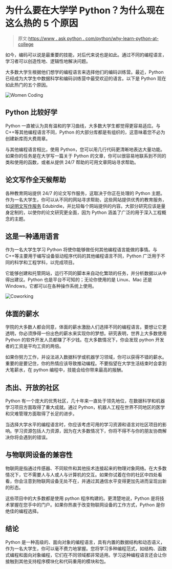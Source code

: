 # 为什么要在大学学 Python？为什么现在这么热的 5 个原因

> 原文:[https://www . ask python . com/python/why-learn-python-at-college](https://www.askpython.com/python/why-learn-python-at-college)

如今，编码可以说是最重要的技能，对后代来说也是如此。通过不同的编程语言，学习者可以创造性地、逻辑性地解决问题。

大多数大学生根据他们想学的编程语言来选择他们的编码训练营。最近，Python 已经成为大学生中数据科学和编码训练营中最受欢迎的语言。以下是 Python 现在如此热门的五个原因。

![Women Coding](../Images/eb0c20a50e691f683dbe4eb5a88debef.png)

## **Python 比较好学**

Python 一直被认为具有温和的学习曲线，大多数大学生都觉得更容易适应。与 C++等其他编程语言不同，Python 的大部分库都是有组织的，这意味着您不必为创建新库而大费周章。

与其他编程语言相比，使用 Python，您可以用几行代码更清晰地表达大量功能。如果你的任务是在大学写一篇关于 Python 的文章，你可以很容易地联系到不同的类和使用的函数，或者从提供 24/7 帮助的可用文章网站寻求帮助。

## **论文写作全天候帮助**

各种教育网站提供 24/7 的论文写作服务，这取决于你正在处理的 Python 主题。作为一名大学生，你可以从不同的网站寻求帮助，这些网站提供优秀的教育服务，如[说明文写作服务](https://edubirdie.com/) Edubirdie，并比较每个网站提供的内容。大部分研究应该是量身定制的，以使你的论文研究更全面，因为 Python 涵盖了广泛的用于深入工程概念的主题。

## 这是一种通用语言

作为一名大学生学习 Python 将使你能够做任何其他编程语言能做的事情。与 C++等主要用于编写设备驱动程序代码的其他编程语言不同，Python 广泛用于不同的科学和工程学科，以完成项目。

它能够创建和托管网站，运行不同的脚本来自动化繁琐的任务，并分析数据以从中得出建议。Python 也是平台不可知的；无论你使用的是 Linux、Mac 还是 Windows，它都可以在各种操作系统上使用。

![Coworking](../Images/c497cfdeaaee5dd946f59fa5b6ec0c25.png)

## **体面的薪水**

学院的大多数人都会同意，体面的薪水激励人们选择不同的编程语言。要想让它更透明，你必须挣得一份出色的薪水来实现你的梦想。研究表明，世界上大多数使用 Python 的软件开发人员都赚了不少钱。在大多数情况下，你会发现 python 开发者的工资是平均工资的两倍。

如果你努力工作，并设法进入数据科学或机器学习领域，你可以获得不错的薪水。重要的是要记住，你的热情应该导致推动编程。不要指望在大学生活结束时会拿到大笔薪水，在 python 编程中，技能会给你带来最高的报酬。

## **杰出、开放的社区**

Python 有一个庞大的优秀社区，几十年来一直处于领先地位，在数据科学和机器学习项目方面取得了重大成就。通过 Python，机器人工程在世界不同地区的医学和灾难管理方面取得了长足的进步。

当选择大学水平的编程语言时，你应该考虑可用的学习资源和语言对社区项目的影响。学习资源包括人力资源，因为在大多数情况下，你将不得不与你的朋友协商解决你将会遇到的错误。

## **与物联网设备的兼容性**

物联网是指通过传感器、不同软件和其他技术连接起来的物理对象网络。在大多数情况下，它不需要人与人或人与计算机的交互。如果你试着在你的社区中四处看看，你会注意到物联网设备无处不在，并通过其通信水平变得更加先进而呈现出新的形态。

这些项目中的大多数都是使用 python 程序构建的。更清楚地说，Python 是将技术掌握在您手中的门户。如果你热衷于改变物联网设备的工作方式，Python 是你绝佳的编程选择。

## **结论**

Python 是一种高级的、面向对象的编程语言，具有内置的数据结构和动态语义，作为一名大学生，你可以毫不费力地掌握。您将学习多种编程范式，如结构、函数式编程和面向对象编程，它们在不同领域都非常适用。学习这种编程语言还会让你接触到其他支持程序模块化和代码重用的模块和包。